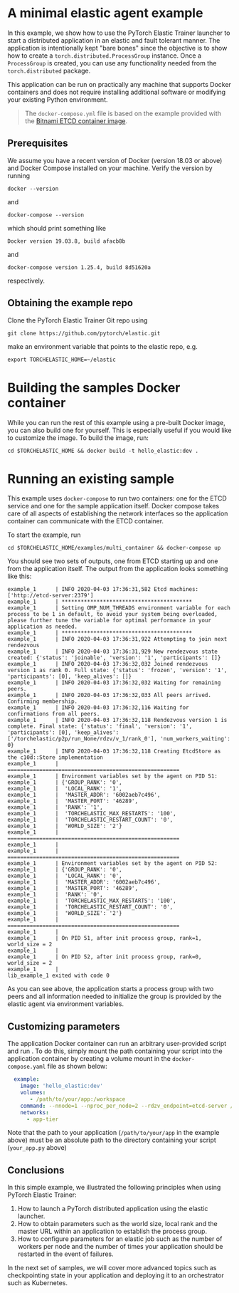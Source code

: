 # A minimal elastic agent example
In this example, we show how to use the PyTorch Elastic Trainer launcher to start a distributed application in an elastic and fault tolerant manner. The application is intentionally kept "bare bones" since the objective is to show how to create a `torch.distributed.ProcessGroup` instance. Once a `ProcessGroup` is created, you can use any functionality needed from the `torch.distributed` package.

This application can be run on practically any machine that supports Docker containers and does not require installing additional software or modifying your existing Python environment.

> The `docker-compose.yml` file is based on the example provided with the [Bitnami ETCD container image](https://hub.docker.com/r/bitnami/etcd/).

## Prerequisites
We assume you have a recent version of Docker (version 18.03 or above) and Docker Compose installed on your machine. Verify the version by running
```
docker --version
```
and
```
docker-compose --version
```
which should print something like
```
Docker version 19.03.8, build afacb8b
```
and
```
docker-compose version 1.25.4, build 8d51620a
```
respectively.
## Obtaining the example repo
Clone the PyTorch Elastic Trainer Git repo using
```
git clone https://github.com/pytorch/elastic.git
```
make an environment variable that points to the elastic repo, e.g.
```
export TORCHELASTIC_HOME=~/elastic
```

# Building the samples Docker container
While you can run the rest of this example using a pre-built Docker image, you can also build one for yourself. This is especially useful if you would like to customize the image. To build the image, run:
```
cd $TORCHELASTIC_HOME && docker build -t hello_elastic:dev .
```

# Running an existing sample
This example uses `docker-compose` to run two containers: one for the ETCD service and one for the sample application itself. Docker compose takes care of all aspects of establishing the network interfaces so the application container can communicate with the ETCD container.

To start the example, run
```
cd $TORCHELASTIC_HOME/examples/multi_container && docker-compose up
```
You should see two sets of outputs, one from ETCD starting up and one from the application itself. The output from the application looks something like this:

```
example_1      | INFO 2020-04-03 17:36:31,582 Etcd machines: ['http://etcd-server:2379']
example_1      | *****************************************
example_1      | Setting OMP_NUM_THREADS environment variable for each process to be 1 in default, to avoid your system being overloaded, please further tune the variable for optimal performance in your application as needed.
example_1      | *****************************************
example_1      | INFO 2020-04-03 17:36:31,922 Attempting to join next rendezvous
example_1      | INFO 2020-04-03 17:36:31,929 New rendezvous state created: {'status': 'joinable', 'version': '1', 'participants': []}
example_1      | INFO 2020-04-03 17:36:32,032 Joined rendezvous version 1 as rank 0. Full state: {'status': 'frozen', 'version': '1', 'participants': [0], 'keep_alives': []}
example_1      | INFO 2020-04-03 17:36:32,032 Waiting for remaining peers.
example_1      | INFO 2020-04-03 17:36:32,033 All peers arrived. Confirming membership.
example_1      | INFO 2020-04-03 17:36:32,116 Waiting for confirmations from all peers.
example_1      | INFO 2020-04-03 17:36:32,118 Rendezvous version 1 is complete. Final state: {'status': 'final', 'version': '1', 'participants': [0], 'keep_alives': ['/torchelastic/p2p/run_None/rdzv/v_1/rank_0'], 'num_workers_waiting': 0}
example_1      | INFO 2020-04-03 17:36:32,118 Creating EtcdStore as the c10d::Store implementation
example_1      | ======================================================
example_1      | Environment variables set by the agent on PID 51:
example_1      | {'GROUP_RANK': '0',
example_1      |  'LOCAL_RANK': '1',
example_1      |  'MASTER_ADDR': '6002aeb7c496',
example_1      |  'MASTER_PORT': '46289',
example_1      |  'RANK': '1',
example_1      |  'TORCHELASTIC_MAX_RESTARTS': '100',
example_1      |  'TORCHELASTIC_RESTART_COUNT': '0',
example_1      |  'WORLD_SIZE': '2'}
example_1      | ======================================================
example_1      |
example_1      | ======================================================
example_1      | Environment variables set by the agent on PID 52:
example_1      | {'GROUP_RANK': '0',
example_1      |  'LOCAL_RANK': '0',
example_1      |  'MASTER_ADDR': '6002aeb7c496',
example_1      |  'MASTER_PORT': '46289',
example_1      |  'RANK': '0',
example_1      |  'TORCHELASTIC_MAX_RESTARTS': '100',
example_1      |  'TORCHELASTIC_RESTART_COUNT': '0',
example_1      |  'WORLD_SIZE': '2'}
example_1      | ======================================================
example_1      |
example_1      | On PID 51, after init process group, rank=1, world_size = 2
example_1      |
example_1      | On PID 52, after init process group, rank=0, world_size = 2
example_1      |
lib_example_1 exited with code 0
```
As you can see above, the application starts a process group with two peers and all information needed to initialize the group is provided by the elastic agent via environment variables.

## Customizing parameters
The application Docker container can run an arbitrary user-provided script and run . To do this, simply mount the path containing your script into the application container by creating a volume mount in the `docker-compose.yaml` file as shown below:

```yaml
  example:
    image: 'hello_elastic:dev'
    volumes:
       - /path/to/your/app:/workspace
    command: --nnode=1 --nproc_per_node=2 --rdzv_endpoint=etcd-server /workspace/your_app.py
    networks:
      - app-tier
```
Note that the path to your application (`/path/to/your/app` in the example above) must be an absolute path to the directory containing your script (`your_app.py` above)

## Conclusions
In this simple example, we illustrated the following principles when using PyTorch Elastic Trainer:
1. How to launch a PyTorch distributed application using the elastic launcher.
2. How to obtain parameters such as the world size, local rank and the master URL within an application to establish the process group.
3. How to configure parameters for an elastic job such as the number of workers per node and the number of times your application should be restarted in the event of failures.

In the next set of samples, we will cover more advanced topics such as checkpointing state in your application and deploying it to an orchestrator such as Kubernetes.
